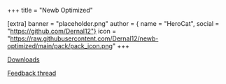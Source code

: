 +++
title = "Newb Optimized"

[extra]
banner = "placeholder.png"
author = { name = "HeroCat", social = "https://github.com/Dernal12"}
icon = "https://raw.githubusercontent.com/Dernal12/newb-optimized/main/pack/pack_icon.png"
+++

[Downloads](https://discord.com/channels/844591537430069279/1201832483302420530)

[Feedback thread](https://discord.com/channels/844591537430069279/1198970960590676030)
